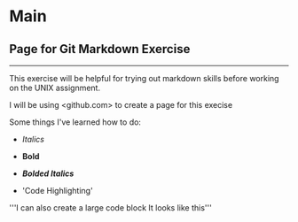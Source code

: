# Main 
## Page for Git Markdown Exercise
___

This exercise will be helpful for trying out markdown skills before working on the UNIX assignment. 

I will be using <github.com> to create a page for this execise

Some things I've learned how to do:

* *Italics*

* **Bold**

* **_Bolded Italics_**

* 'Code Highlighting'


'''I can also create a large code block
It looks like this'''
